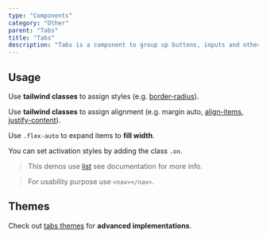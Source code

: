 ```yaml
---
type: "Components"
category: "Other"
parent: "Tabs"
title: "Tabs"
description: "Tabs is a component to group up buttons, inputs and other content."
---
```


## Usage

Use **tailwind classes** to assign styles (e.g. [border-radius](https://tailwindcss.com/docs/border-radius)).

Use **tailwind classes** to assign alignment (e.g. margin auto, [align-items](https://tailwindcss.com/docs/align-items), [justify-content](https://tailwindcss.com/docs/justify-content)).

Use `.flex-auto` to expand items to **fill width**.

You can set activation styles by adding the class `.on`.

> This demos use [list](/components/list) see documentation for more info.

> For usability purpose use `<nav></nav>`.

<demo>
  <demoinline src="demos/components/tabs/usage">
  </demoinline>
</demo>

## Themes

Check out [tabs themes](/themes/tabs) for **advanced implementations**.

<demo>
  <div class="gatsby_demo_item" data-iframe="demos/themes/design/tabs-design-v1">
  </div>
</demo>
